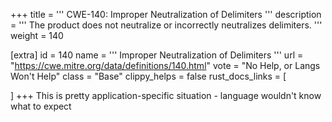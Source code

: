 +++
title = '''
CWE-140: Improper Neutralization of Delimiters
'''
description	= '''
The product does not neutralize or incorrectly neutralizes delimiters.
'''
weight = 140

[extra]
id = 140
name = '''
Improper Neutralization of Delimiters
'''
url = "https://cwe.mitre.org/data/definitions/140.html"
vote = "No Help, or Langs Won't Help"
class = "Base"
clippy_helps = false
rust_docs_links = [
	
]
+++
This is pretty application-specific situation - language wouldn't know what to expect